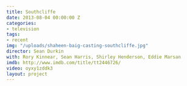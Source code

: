 ```yaml
---
title: Southcliffe
date: 2013-08-04 00:00:00 Z
categories:
- television
tags:
- recent
img: "/uploads/shaheen-baig-casting-southcliffe.jpg"
director: Sean Durkin
with: Rory Kinnear, Sean Harris, Shirley Henderson, Eddie Marsan
imdb: http://www.imdb.com/title/tt2446726/
video: oyxy1zddk3
layout: project
---
```


